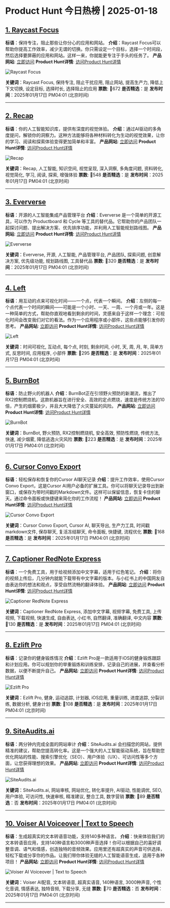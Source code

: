 # Product Hunt 今日热榜 | 2025-01-18

## [1. Raycast Focus](https://www.producthunt.com/posts/raycast-focus?utm_campaign=producthunt-api&utm_medium=api-v2&utm_source=Application%3A+phtrends+%28ID%3A+147529%29)
**标语**：保持专注，阻止那些让你分心的应用和网站。
**介绍**：Raycast Focus可以帮助你提高工作效率，减少无谓的切换。你只需设定一个目标，选择一个时间段，然后选择要屏蔽的应用和网站。这样一来，你就能更专注于手头的任务了。
**产品网站**: [立即访问](https://www.producthunt.com/r/KRBKNQRSPBV63L?utm_campaign=producthunt-api&utm_medium=api-v2&utm_source=Application%3A+phtrends+%28ID%3A+147529%29)
**Product Hunt详情**: [访问Product Hunt详情](https://www.producthunt.com/posts/raycast-focus?utm_campaign=producthunt-api&utm_medium=api-v2&utm_source=Application%3A+phtrends+%28ID%3A+147529%29)

![Raycast Focus]()

**关键词**：Raycast Focus, 保持专注, 阻止干扰应用, 阻止网站, 提高生产力, 降低上下文切换, 设定目标, 选择时长, 选择阻止的应用
**票数**: 🔺672
**是否精选**：是
**发布时间**：2025年01月17日 PM04:01 (北京时间)

---

## [2. Recap](https://www.producthunt.com/posts/recap-e50a6275-99de-46fc-bfcc-2cbec645c767?utm_campaign=producthunt-api&utm_medium=api-v2&utm_source=Application%3A+phtrends+%28ID%3A+147529%29)
**标语**：你的人工智能知识库，提供有深度的视觉体验。
**介绍**：通过AI驱动的多角度提问，解锁你的洞察力。这种方法能够将各种材料转化为生动的视觉效果，让你的学习、阅读和探索体验变得更加简单和丰富。
**产品网站**: [立即访问](https://www.producthunt.com/r/X5OGWBIGBKZ75K?utm_campaign=producthunt-api&utm_medium=api-v2&utm_source=Application%3A+phtrends+%28ID%3A+147529%29)
**Product Hunt详情**: [访问Product Hunt详情](https://www.producthunt.com/posts/recap-e50a6275-99de-46fc-bfcc-2cbec645c767?utm_campaign=producthunt-api&utm_medium=api-v2&utm_source=Application%3A+phtrends+%28ID%3A+147529%29)

![Recap]()

**关键词**：Recap, 人工智能, 知识空间, 视觉呈现, 深入洞察, 多角度问题, 资料转化, 视觉简化, 学习, 阅读, 探索, 增强体验
**票数**: 🔺548
**是否精选**：是
**发布时间**：2025年01月17日 PM04:01 (北京时间)

---

## [3. Eververse](https://www.producthunt.com/posts/eververse-2?utm_campaign=producthunt-api&utm_medium=api-v2&utm_source=Application%3A+phtrends+%28ID%3A+147529%29)
**标语**：开源的人工智能集成产品管理平台
**介绍**：Eververse 是一个简单的开源工具，可以作为 Productboard 和 Cycle 等工具的替代品。它帮助你的产品团队一起探讨问题、提出解决方案、优先排序功能，并利用人工智能规划路线图。
**产品网站**: [立即访问](https://www.producthunt.com/r/73LU7S6DG56SF3?utm_campaign=producthunt-api&utm_medium=api-v2&utm_source=Application%3A+phtrends+%28ID%3A+147529%29)
**Product Hunt详情**: [访问Product Hunt详情](https://www.producthunt.com/posts/eververse-2?utm_campaign=producthunt-api&utm_medium=api-v2&utm_source=Application%3A+phtrends+%28ID%3A+147529%29)

![Eververse](https://ph-files.imgix.net/98cb8c93-e8e2-4e22-b05c-5fbaa502121b.png?auto=format&fit=crop&frame=1&h=512&w=1024)

**关键词**：Eververse, 开源, 人工智能, 产品管理平台, 产品团队, 探索问题, 创意解决方案, 优先级功能, 规划路线图, 工具替代品
**票数**: 🔺320
**是否精选**：是
**发布时间**：2025年01月17日 PM04:01 (北京时间)

---

## [4. Left](https://www.producthunt.com/posts/left-2?utm_campaign=producthunt-api&utm_medium=api-v2&utm_source=Application%3A+phtrends+%28ID%3A+147529%29)
**标语**：用互动的点来可视化时间——一个点，代表一个瞬间。
**介绍**：左侧的每一个点代表一个时间的瞬间——可能是一个小时、一天、一周、一个月或一年。这是一种简单的方式，帮助你直观地看到剩余的时间，灵感来自于这样一个理念：可视化时间会改变我们对它的看法。作为一个应用程序或小部件，这些点能够引发你的思考。
**产品网站**: [立即访问](https://www.producthunt.com/r/FGQVBMGMEMVO6I?utm_campaign=producthunt-api&utm_medium=api-v2&utm_source=Application%3A+phtrends+%28ID%3A+147529%29)
**Product Hunt详情**: [访问Product Hunt详情](https://www.producthunt.com/posts/left-2?utm_campaign=producthunt-api&utm_medium=api-v2&utm_source=Application%3A+phtrends+%28ID%3A+147529%29)

![Left]()

**关键词**：时间可视化, 互动点, 每个点, 时刻, 剩余时间, 小时, 天, 周, 月, 年, 简单方式, 反思时间, 应用程序, 小部件
**票数**: 🔺295
**是否精选**：是
**发布时间**：2025年01月17日 PM04:01 (北京时间)

---

## [5. BurnBot](https://www.producthunt.com/posts/burnbot?utm_campaign=producthunt-api&utm_medium=api-v2&utm_source=Application%3A+phtrends+%28ID%3A+147529%29)
**标语**：防止野火的机器人
**介绍**：BurnBot正在引领野火预防的新潮流，推出了RX2控制燃烧机。这款机器旨在进行安全、高效的定点燃烧，速度是传统方法的10倍，产生的烟雾极少，并且大大降低了火灾蔓延的风险。
**产品网站**: [立即访问](https://www.producthunt.com/r/XXCFW6IY6HRKJ2?utm_campaign=producthunt-api&utm_medium=api-v2&utm_source=Application%3A+phtrends+%28ID%3A+147529%29)
**Product Hunt详情**: [访问Product Hunt详情](https://www.producthunt.com/posts/burnbot?utm_campaign=producthunt-api&utm_medium=api-v2&utm_source=Application%3A+phtrends+%28ID%3A+147529%29)

![BurnBot]()

**关键词**：BurnBot, 野火预防, RX2控制燃烧机, 安全高效, 预防性燃烧, 传统方法, 快速, 减少烟雾, 降低逃逸火灾风险
**票数**: 🔺223
**是否精选**：是
**发布时间**：2025年01月17日 PM04:01 (北京时间)

---

## [6. Cursor Convo Export](https://www.producthunt.com/posts/cursor-convo-export?utm_campaign=producthunt-api&utm_medium=api-v2&utm_source=Application%3A+phtrends+%28ID%3A+147529%29)
**标语**：轻松保存和恢复你的Cursor AI聊天记录
**介绍**：提升工作效率，使用Cursor Convo Export，这是Cursor AI用户必备的扩展工具。你可以将聊天记录导出到新窗口，或保存为带时间戳的Markdown文件。这样可以保留信息，恢复卡住的聊天。通过命令面板或快捷键来简化你的工作流程！
**产品网站**: [立即访问](https://www.producthunt.com/r/3AVCCINKR6UE7N?utm_campaign=producthunt-api&utm_medium=api-v2&utm_source=Application%3A+phtrends+%28ID%3A+147529%29)
**Product Hunt详情**: [访问Product Hunt详情](https://www.producthunt.com/posts/cursor-convo-export?utm_campaign=producthunt-api&utm_medium=api-v2&utm_source=Application%3A+phtrends+%28ID%3A+147529%29)

![Cursor Convo Export]()

**关键词**：Cursor Convo Export, Cursor AI, 聊天导出, 生产力工具, 时间戳markdown文件, 保存聊天, 复活冻结聊天, 命令面板, 快捷键, 流程优化
**票数**: 🔺168
**是否精选**：是
**发布时间**：2025年01月17日 PM04:01 (北京时间)

---

## [7. Captioner RedNote Express](https://www.producthunt.com/posts/captioner-rednote-express?utm_campaign=producthunt-api&utm_medium=api-v2&utm_source=Application%3A+phtrends+%28ID%3A+147529%29)
**标语**：一个免费工具，用于给视频添加中文字幕，适用于红色笔记。
**介绍**：将你的视频上传后，几分钟内就能下载带有中文字幕的版本。与小红书上的中国网友自由表达你的想法和观点，享受自然流畅的翻译体验。
**产品网站**: [立即访问](https://www.producthunt.com/r/UMPVUKQEPIJNLU?utm_campaign=producthunt-api&utm_medium=api-v2&utm_source=Application%3A+phtrends+%28ID%3A+147529%29)
**Product Hunt详情**: [访问Product Hunt详情](https://www.producthunt.com/posts/captioner-rednote-express?utm_campaign=producthunt-api&utm_medium=api-v2&utm_source=Application%3A+phtrends+%28ID%3A+147529%29)

![Captioner RedNote Express]()

**关键词**：Captioner RedNote Express, 添加中文字幕, 视频字幕, 免费工具, 上传视频, 下载视频, 快速生成, 自由表达, 小红书, 自然翻译, 准确翻译, 中文内容
**票数**: 🔺130
**是否精选**：是
**发布时间**：2025年01月17日 PM04:01 (北京时间)

---

## [8. Ezlift Pro](https://www.producthunt.com/posts/ezlift-pro?utm_campaign=producthunt-api&utm_medium=api-v2&utm_source=Application%3A+phtrends+%28ID%3A+147529%29)
**标语**：记录你的健身锻炼情况
**介绍**：Ezlift Pro是一款适用于iOS的健身锻炼跟踪和计划应用。你可以规划你的举重锻炼和训练安排，记录自己的进展，并查看分析数据，以便不断提升自己。
**产品网站**: [立即访问](https://www.producthunt.com/r/M2EESZDMI5QYP5?utm_campaign=producthunt-api&utm_medium=api-v2&utm_source=Application%3A+phtrends+%28ID%3A+147529%29)
**Product Hunt详情**: [访问Product Hunt详情](https://www.producthunt.com/posts/ezlift-pro?utm_campaign=producthunt-api&utm_medium=api-v2&utm_source=Application%3A+phtrends+%28ID%3A+147529%29)

![Ezlift Pro]()

**关键词**：Ezlift Pro, 健身, 运动追踪, 计划器, iOS应用, 重量训练, 进度追踪, 分裂训练, 数据分析, 健身计划
**票数**: 🔺108
**是否精选**：是
**发布时间**：2025年01月17日 PM04:01 (北京时间)

---

## [9. SiteAudits.ai](https://www.producthunt.com/posts/siteaudits-ai?utm_campaign=producthunt-api&utm_medium=api-v2&utm_source=Application%3A+phtrends+%28ID%3A+147529%29)
**标语**：两分钟内完成全面的网站审计
**介绍**：SiteAudits.ai 会扫描您的网站，提供精准的建议，帮助您提高转化率。这是一个强大的人工智能驱动系统，旨在帮助您优化网站的性能、搜索引擎优化（SEO）、用户体验（UX）、可访问性等多个方面，让您获得理想的效果。
**产品网站**: [立即访问](https://www.producthunt.com/r/L55TG37MJMJYXX?utm_campaign=producthunt-api&utm_medium=api-v2&utm_source=Application%3A+phtrends+%28ID%3A+147529%29)
**Product Hunt详情**: [访问Product Hunt详情](https://www.producthunt.com/posts/siteaudits-ai?utm_campaign=producthunt-api&utm_medium=api-v2&utm_source=Application%3A+phtrends+%28ID%3A+147529%29)

![SiteAudits.ai](https://ph-files.imgix.net/6cf9fcb9-e5af-462d-b698-6dcf559dddde.png?auto=format&fit=crop&frame=1&h=512&w=1024)

**关键词**：SiteAudits.ai, 网站审核, 网站优化, 转化率提升, AI驱动, 性能调优, SEO, 用户体验, 可访问性, 快速审核, 精准建议, 整合工具, 数字营销
**票数**: 🔺89
**是否精选**：否
**发布时间**：2025年01月17日 PM04:01 (北京时间)

---

## [10. Voiser AI Voiceover | Text to Speech](https://www.producthunt.com/posts/voiser-ai-voiceover-text-to-speech?utm_campaign=producthunt-api&utm_medium=api-v2&utm_source=Application%3A+phtrends+%28ID%3A+147529%29)
**标语**：生成超真实的文本转语音功能，支持140多种语言。
**介绍**：快来体验我们的文本转语音应用，支持140种语言和3000种声音选择！你可以根据自己的喜好调整音调、语气和情感，创造独特的音频效果。应用里还有超真实的声音可供选择，轻松下载或分享你的作品。让我们带你体验无缝的人工智能语音生成，适用于各种项目！
**产品网站**: [立即访问](https://www.producthunt.com/r/44UHLH3LOII4E4?utm_campaign=producthunt-api&utm_medium=api-v2&utm_source=Application%3A+phtrends+%28ID%3A+147529%29)
**Product Hunt详情**: [访问Product Hunt详情](https://www.producthunt.com/posts/voiser-ai-voiceover-text-to-speech?utm_campaign=producthunt-api&utm_medium=api-v2&utm_source=Application%3A+phtrends+%28ID%3A+147529%29)

![Voiser AI Voiceover | Text to Speech]()

**关键词**：Voiser AI配音, 文本转语音, 超真实语音, 140种语言, 3000种声音, 个性化音调, 情感表达, 独特音频, 下载分享, 无缝
**票数**: 🔺70
**是否精选**：否
**发布时间**：2025年01月17日 PM04:01 (北京时间)

---

